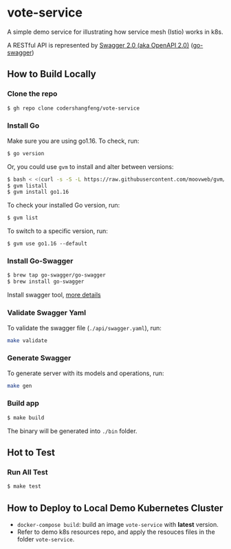 # vote-service

A simple demo service for illustrating how service mesh (Istio) works in k8s.

A RESTful API is represented by [Swagger 2.0 (aka OpenAPI 2.0)](https://swagger.io/) ([go-swagger](https://github.com/go-swagger/go-swagger))

## How to Build Locally

### Clone the repo
```zsh
$ gh repo clone codershangfeng/vote-service
```

### Install Go
Make sure you are using go1.16. To check, run:
```zsh
$ go version
```
Or, you could use `gvm` to install and alter between versions:
```zsh
$ bash < <(curl -s -S -L https://raw.githubusercontent.com/moovweb/gvm/master/binscripts/gvm-installer)
$ gvm listall
$ gvm install go1.16
```

To check your installed Go version, run:
```zsh
$ gvm list
```

To switch to a specific version, run:
```
$ gvm use go1.16 --default
```

### Install Go-Swagger

```zsh
$ brew tap go-swagger/go-swagger
$ brew install go-swagger
```
Install swagger tool, [more details](https://goswagger.io/install.html)

### Validate Swagger Yaml

To validate the swagger file (`./api/swagger.yaml`), run:
```bash
make validate
```

### Generate Swagger

To generate server with its models and operations, run:
```bash
make gen
```

### Build app
```zsh
$ make build
```
The binary will be generated into `./bin` folder.

## Hot to Test

### Run All Test
```zsh
$ make test
```

## How to Deploy to Local Demo Kubernetes Cluster

- `docker-compose build`: build an image `vote-service` with **latest** version.
- Refer to demo k8s resources repo, and apply the resouces files in the folder `vote-service`.
